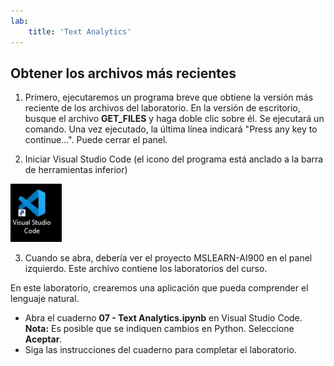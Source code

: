 ```yaml
---
lab:
    title: 'Text Analytics'
---
```


## Obtener los archivos más recientes 

1. Primero, ejecutaremos un programa breve que obtiene la versión más reciente de los archivos del laboratorio. En la versión de escritorio, busque el archivo **GET_FILES** y haga doble clic sobre él. Se ejecutará un comando. Una vez ejecutado, la última línea indicará "Press any key to continue...". Puede cerrar el panel.

2.  Iniciar Visual Studio Code (el icono del programa está anclado a la barra de herramientas inferior) 

![Icono de Visual Studio Code](./images/vscode.jpg)

3. Cuando se abra, debería ver el proyecto MSLEARN-AI900 en el panel izquierdo. Este archivo contiene los laboratorios del curso. 

En este laboratorio, crearemos una aplicación que pueda comprender el lenguaje natural.

-  Abra el cuaderno **07 - Text Analytics.ipynb** en Visual Studio Code.
    **Nota:** Es posible que se indiquen cambios en Python. Seleccione **Aceptar**.
-  Siga las instrucciones del cuaderno para completar el laboratorio.
